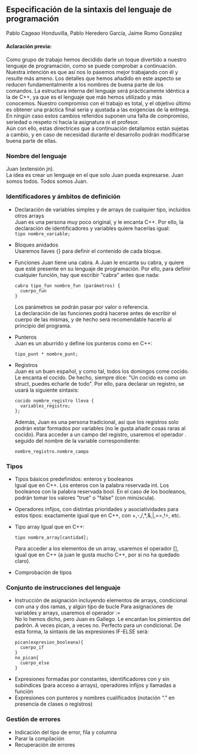 ## Especificación de la sintaxis del lenguaje de programación
Pablo Cageao Honduvilla, Pablo Heredero García, Jaime Romo González   
#### Aclaración previa:
Como grupo de trabajo hemos decidido darle un toque divertido a nuestro lenguaje de programación, como se puede comprobar a continuación. Nuestra intención es que así nos lo pasemos mejor trabajando con él y resulte más ameno. Los detalles que hemos añadido en este aspecto se reducen fundamentalmente a los nombres de buena parte de los comandos. La estructura interna del lenguaje será prácticamente idéntica a la de C++, ya que es el lenguaje que más hemos utilizado y más conocemos. Nuestro compromiso con el trabajo es total, y el objetivo último es obtener una práctica final seria y ajustada a las exigencias de la entrega. En ningún caso estos cambios referidos suponen una falta de compromiso, seriedad o respeto ni hacia la asignatura ni el profesor.  
Aún con ello, estas directrices que a continuación detallamos están sujetas a cambio, y en caso de necesidad durante el desarrollo podrán modificarse buena parte de ellas.  

### Nombre del lenguaje
  Juan (extensión jn).  
  La idea es crear un lenguaje en el que solo Juan pueda expresarse. Juan somos todos. Todos somos Juan.

### Identificadores y ámbitos de definición
- Declaración de variables simples y de arrays de cualquier tipo, incluidos otros arrays  
  Juan es una persona muy poco original, y le encanta C++. Por ello, la declaración de identificadores y variables quiere hacerlas igual:  
  ```tipo nombre_variable;```

- Bloques anidados  
  Usaremos llaves {} para definir el contenido de cada bloque.  
- Funciones
  Juan tiene una cabra. A Juan le encanta su cabra, y quiere que esté presente en su lenguaje de programación. Por ello, para definir cualquier función, hay que escribir "cabra" antes que nada:  
  ```
  cabra tipo_fun nombre_fun (parámetros) {  
    cuerpo_fun  
  }  
  ```
  Los parámetros se podrán pasar por valor o referencia.  
  La declaración de las funciones podrá hacerse antes de escribir el cuerpo de las mismas, y de hecho será recomendable hacerlo al principio del programa.  
- Punteros  
  Juan es un aburrido y define los punteros como en C++:  
  ```
  tipo_punt * nombre_punt;  
  ``` 
- Registros  
  Juan es un buen español, y como tal, todos los domingos come cocido. Le encanta el cocido. De hecho, siempre dice: "Un cocido es como un struct, puedes   echarle de todo". Por ello, para declarar un registro, se usará la siguiente sintaxis:
  ```
  cocido nombre_registro lleva {
    variables_registro;
  };
  ```
  Además, Juan es una persona tradicional, así que los registros solo podrán estar formados por variables (no le gusta añadir cosas raras al cocido). Para acceder a un campo del registro, usaremos el operador . seguido del nombre de la variable correspondiente:
  ```
  nombre_registro.nombre_campo
  ```
  
### Tipos
- Tipos básicos predefinidos: enteros y booleanos  
  Igual que en C++. Los enteros con la palabra reservada int. Los booleanos con la palabra reservada bool. En el caso de los booleanos, podrán tomar los valores "true" o "false" (con minúscula).   
  
- Operadores infijos, con distintas prioridades y asociatividades para estos tipos: exactamente igual que en C++, con +,-,/,*,&,|,==,!=, etc.  
- Tipo array 
  Igual que en C++:
  ```
  tipo nombre_array[cantidad];
  ```
  Para acceder a los elementos de un array, usaremos el operador [], igual que en C++ (a juan le gusta mucho C++, por si no ha quedado claro).  
  
- Comprobación de tipos  
### Conjunto de instrucciones del lenguaje
- Instrucción de asignación incluyendo elementos de arrays, condicional con una y dos ramas, y algún tipo de bucle
  Para asignaciones de variables y arrays, usaremos el operador :=  
  No lo hemos dicho, pero Juan es Gallego. Le encantan los pimientos del padrón. A veces pican, a veces no. Perfecto para un condicional. De esta forma, la sintaxis de las expresiones IF-ELSE será:  
  ```
  pican(expresion_booleana){
    cuerpo_if
  }
  no_pican{
    cuerpo_else
  }
  ```
- Expresiones formadas por constantes, identificadores con y sin subíndices (para acceso a arrays), operadores infijos y llamadas a función
- Expresiones con punteros y nombres cualificados (notación “.” en presencia de clases o registros)
### Gestión de errores
- Indicación del tipo de error, fila y columna
- Parar la compilación
- Recuperación de errores

